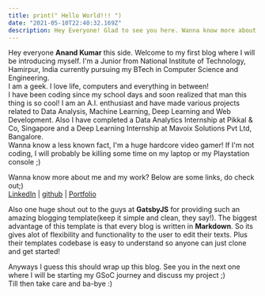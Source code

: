 ```yaml
---
title: print(" Hello World!!! ")
date: "2021-05-10T22:40:32.169Z"
description: Hey Everyone! Glad to see you here. Wanna know more about me? Click the link above ;)
---
```


Hey everyone <b>Anand Kumar</b> this side. Welcome to my first blog where I will be introducing myself. I'm a Junior from National
Institute of Technology, Hamirpur, India currently pursuing my BTech in Computer Science and Engineering.<br>
I am a geek. I love life, computers and everything in between!<br>
I have been coding since my school days and soon realized that man this thing is so cool!
I am an A.I. enthusiast and have made various projects related to Data Analysis, Machine Learning, Deep Learning
and Web Development. Also I have completed a Data Analytics Internship at Pikkal & Co, Singapore and a 
Deep Learning Internship at Mavoix Solutions Pvt Ltd, Bangalore.<br>
Wanna know a less known fact, I'm a huge hardcore video gamer! If I'm not coding, I will probably be killing some time 
on my laptop or my Playstation console ;)
 


Wanna know more about me and my work? Below are some links, do check out;)<br>
[LinkedIn](https://www.linkedin.com/in/anand-kumar-83896717a/) | [github](https://github.com/anandxkumar)
| [Portfolio](https://anandkumar.netlify.app/)


Also one huge shout out to the guys at <b>GatsbyJS</b> for providing such an amazing blogging template(keep it simple and clean, they say!).
The biggest advantage of this template is that every blog is written in <b>Markdown</b>. So its gives alot of flexibility and functionality 
to the user to edit their texts. Plus their templates codebase is easy to understand so anyone can just clone and get started!

Anyways I guess this should wrap up this blog. See you in the next one where I will be starting my GSoC journey and discuss my project ;)<br>
Till then take care and ba-bye :)